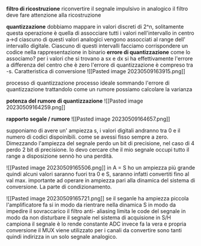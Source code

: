 
**filtro di ricostruzione**
riconvertire il segnale impulsivo in analogico 
il filtro deve fare attenzione alla ricostruzione 

**quantizzazione**
dobbiamo mappare in valori discreti di 2^n, solitamente questa operazione è quella di assocciare tutti i valori nell'intervallo in centro 
a->d
ciascuno di questi valori analogici vengono assocciati al range dell' intervallo digitale. 
Ciascuno di questi intervalli facciamo corrispondere un codice nella rappresentazione in binario 
**errore di quantizzazione**
come lo associamo?
per i valori che si trovano a sx e dx si ha effettivamente l'errore a differenza del centro che è zero
l'errore di quantizzazione è compreso tra -s.
Caratteristica di conversione 
![[Pasted image 20230509163915.png]]

processo di quantizzazione 
processo ideale sommando l'errore di quantizzazione 
trattandolo come un rumore possiamo calcolare la varianza 

**potenza del rumore di quantizzazione**
![[Pasted image 20230509164259.png]]

**rapporto segale / rumore**
![[Pasted image 20230509164657.png]]

supponiamo di avere un' ampiezza s, i valori digitali andranno tra 0 e il numero di codici dispoinibili.
come se avessi fisso sempre a zero. 
Dimezzando l'ampiezza del segnale perdo un bit di precisione, nel caso di 4 perdo 2 bit di precisione. 
Io devo cercare che il mio segnale occupi tutto il range a disposizione sennò ho una perdità.

![[Pasted image 20230509165506.png]]
in A = S ho un ampiezza più grande quindi alcuni valori saranno fuori tra 0 e S, saranno infatti convertiti fino al val max. importante ad operare in ampiezza pari alla dinamica del sistema di conversione. 
La parte di condizionamento.

![[Pasted image 20230509165721.png]]
se il seganle ha ampiezza piccola l'amplificatore fa si in modo da rientrare nella dinamica S in modo da impedire il sovraccarico 
il filtro anti- aliasing limita le code del segnale in modo da non disturbare il segnale
nel sistema di acquisione in S/H campiona il segnale è lo rende constante 
ADC invece fa la vera e propria conversione
il MUX viene utilizzato per i canali da convertire sono tanti quindi indirizza in un solo  segnale analogico. 

